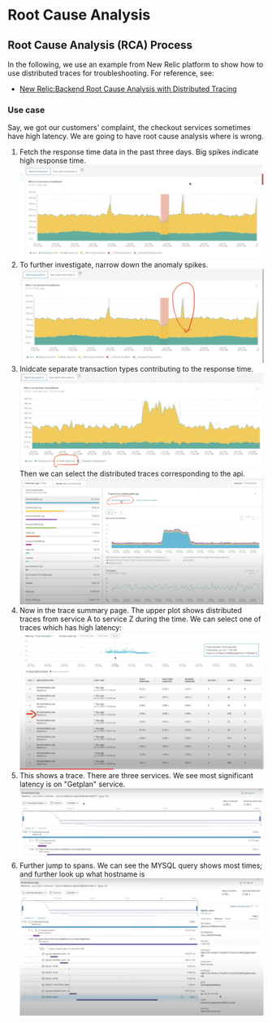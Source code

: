 
# Root Cause Analysis

## Root Cause Analysis (RCA) Process

In the following, we use an example from New Relic platform to show how to use distributed traces for troubleshooting. For reference, see:
* [New Relic:Backend Root Cause Analysis with Distributed Tracing](https://www.youtube.com/watch?v=r9ImAQ5J5h4)

### Use case

Say, we got our customers' complaint, the checkout services sometimes have high latency. We are going to have root cause analysis where is wrong.

1. Fetch the response time data in the past three days. Big spikes indicate high response time.
![step1](images/step1.png)
2. To further investigate, narrow down the anomaly spikes.
![step2](images/step2.png)
3. Inidcate separate transaction types contributing to the response time.
![step3-1](images/step3_1.png)
Then we can select the distributed traces corresponding to the api.
![step3-2](images/step3_2.png)
4. Now in the trace summary page. The upper plot shows distributed traces from service A to service Z during the time. We can select one of traces which has high latency:
![step4](images/step4.png)
5. This shows a trace. There are three services. We see most significant latency is on "Getplan" service.
![step5](images/step5.png)
6. Further jump to spans. We can see the MYSQL query shows most times; and further look up what hostname is
![step6](images/step6.png)


